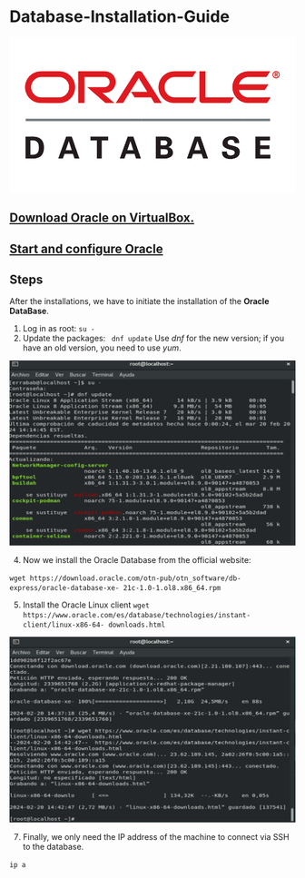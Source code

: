 # Database-Installation-Guide
![portada](/img/portada.png)
## [Download Oracle on VirtualBox.](Descargarmos.md)
## [Start and configure Oracle](configuracion.md) 
## Steps
After the installations, we have to initiate the installation of the **Oracle DataBase**.
1. Log in as root:
 ` su - `
2. Update the packages:
` dnf update`
Use *dnf* for the new version; if you have an old version, you need to use *yum*.

![1](img/cp2.png)

4. Now we install the Oracle Database from the official website:
   
` wget https://download.oracle.com/otn-pub/otn_software/db-express/oracle-database-xe- 21c-1.0-1.ol8.x86_64.rpm `


5. Install the Oracle Linux client
` wget https://www.oracle.com/es/database/technologies/instant-client/linux-x86-64-
downloads.html `

![1](img/cp4.png)

7. Finally, we only need the IP address of the machine to connect via SSH to the database.

`ip a`
